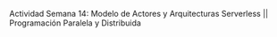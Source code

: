 Actividad Semana 14: Modelo de Actores y Arquitecturas Serverless || Programación Paralela y Distribuida
